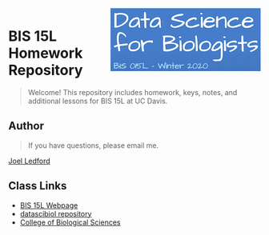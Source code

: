 <img src="icon.png" align="right" />

# BIS 15L Homework Repository
> Welcome! This repository includes homework, keys, notes, and additional lessons for BIS 15L at UC Davis.

## Author
> If you have questions, please email me.  

[Joel Ledford](mailto:jmledford@ucdavis.edu)  

## Class Links

* [BIS 15L Webpage](https://jmledford3115.github.io/datascibiol/)
* [datascibiol repository](https://github.com/jmledford3115/datascibiol)
* [College of Biological Sciences](https://biology.ucdavis.edu/)